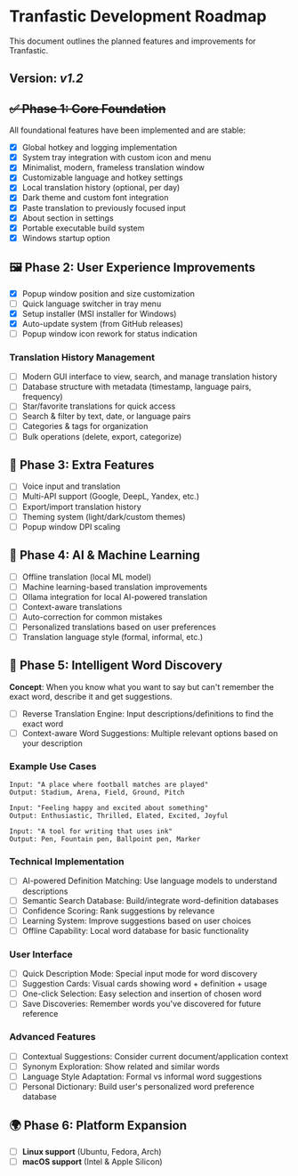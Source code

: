 # Tranfastic Development Roadmap

This document outlines the planned features and improvements for Tranfastic.

## Version: _v1.2_

## ~~✅ Phase 1: Core Foundation~~

All foundational features have been implemented and are stable:

- [x] Global hotkey and logging implementation
- [x] System tray integration with custom icon and menu
- [x] Minimalist, modern, frameless translation window
- [x] Customizable language and hotkey settings
- [x] Local translation history (optional, per day)
- [x] Dark theme and custom font integration
- [x] Paste translation to previously focused input
- [x] About section in settings
- [x] Portable executable build system
- [x] Windows startup option

## 🖼️ Phase 2: User Experience Improvements

- [x] Popup window position and size customization
- [ ] Quick language switcher in tray menu
- [x] Setup installer (MSI installer for Windows)
- [x] Auto-update system (from GitHub releases)
- [ ] Popup window icon rework for status indication

### Translation History Management

- [ ] Modern GUI interface to view, search, and manage translation history
- [ ] Database structure with metadata (timestamp, language pairs, frequency)
- [ ] Star/favorite translations for quick access
- [ ] Search & filter by text, date, or language pairs
- [ ] Categories & tags for organization
- [ ] Bulk operations (delete, export, categorize)

## 🔄 Phase 3: Extra Features

- [ ] Voice input and translation
- [ ] Multi-API support (Google, DeepL, Yandex, etc.)
- [ ] Export/import translation history
- [ ] Theming system (light/dark/custom themes)
- [ ] Popup window DPI scaling

## 🤖 Phase 4: AI & Machine Learning

- [ ] Offline translation (local ML model)
- [ ] Machine learning-based translation improvements
- [ ] Ollama integration for local AI-powered translation
- [ ] Context-aware translations
- [ ] Auto-correction for common mistakes
- [ ] Personalized translations based on user preferences
- [ ] Translation language style (formal, informal, etc.)

## 🧠 Phase 5: Intelligent Word Discovery

**Concept**: When you know what you want to say but can't remember the exact word, describe it and get suggestions.

- [ ] Reverse Translation Engine: Input descriptions/definitions to find the exact word
- [ ] Context-aware Word Suggestions: Multiple relevant options based on your description

### Example Use Cases

```
Input: "A place where football matches are played"
Output: Stadium, Arena, Field, Ground, Pitch

Input: "Feeling happy and excited about something"
Output: Enthusiastic, Thrilled, Elated, Excited, Joyful

Input: "A tool for writing that uses ink"
Output: Pen, Fountain pen, Ballpoint pen, Marker
```

### Technical Implementation

- [ ] AI-powered Definition Matching: Use language models to understand descriptions
- [ ] Semantic Search Database: Build/integrate word-definition databases
- [ ] Confidence Scoring: Rank suggestions by relevance
- [ ] Learning System: Improve suggestions based on user choices
- [ ] Offline Capability: Local word database for basic functionality

### User Interface

- [ ] Quick Description Mode: Special input mode for word discovery
- [ ] Suggestion Cards: Visual cards showing word + definition + usage
- [ ] One-click Selection: Easy selection and insertion of chosen word
- [ ] Save Discoveries: Remember words you've discovered for future reference

### Advanced Features

- [ ] Contextual Suggestions: Consider current document/application context
- [ ] Synonym Exploration: Show related and similar words
- [ ] Language Style Adaptation: Formal vs informal word suggestions
- [ ] Personal Dictionary: Build user's personalized word preference database

## 🌍 Phase 6: Platform Expansion

- [ ] **Linux support** (Ubuntu, Fedora, Arch)
- [ ] **macOS support** (Intel & Apple Silicon)
